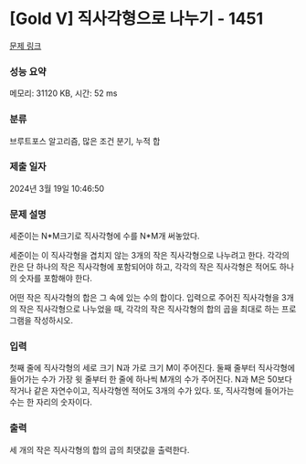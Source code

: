 # [Gold V] 직사각형으로 나누기 - 1451 

[문제 링크](https://www.acmicpc.net/problem/1451) 

### 성능 요약

메모리: 31120 KB, 시간: 52 ms

### 분류

브루트포스 알고리즘, 많은 조건 분기, 누적 합

### 제출 일자

2024년 3월 19일 10:46:50

### 문제 설명

<p>세준이는 N*M크기로 직사각형에 수를 N*M개 써놓았다.</p>

<p>세준이는 이 직사각형을 겹치지 않는 3개의 작은 직사각형으로 나누려고 한다. 각각의 칸은 단 하나의 작은 직사각형에 포함되어야 하고, 각각의 작은 직사각형은 적어도 하나의 숫자를 포함해야 한다.</p>

<p>어떤 작은 직사각형의 합은 그 속에 있는 수의 합이다. 입력으로 주어진 직사각형을 3개의 작은 직사각형으로 나누었을 때, 각각의 작은 직사각형의 합의 곱을 최대로 하는 프로그램을 작성하시오.</p>

### 입력 

 <p>첫째 줄에 직사각형의 세로 크기 N과 가로 크기 M이 주어진다. 둘째 줄부터 직사각형에 들어가는 수가 가장 윗 줄부터 한 줄에 하나씩 M개의 수가 주어진다. N과 M은 50보다 작거나 같은 자연수이고, 직사각형엔 적어도 3개의 수가 있다. 또, 직사각형에 들어가는 수는 한 자리의 숫자이다.</p>

### 출력 

 <p>세 개의 작은 직사각형의 합의 곱의 최댓값을 출력한다.</p>

